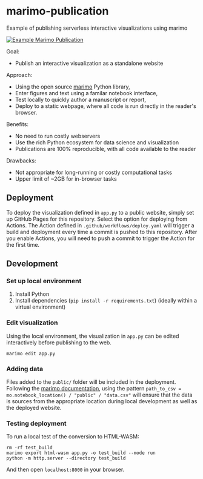 # marimo-publication
Example of publishing serverless interactive visualizations using marimo

[![Example Marimo Publication](https://github.com/fredhutch/marimo-publication/raw/main/assets/screenshot.gif)](https://fredhutch.github.io/marimo-publication/)

Goal:

- Publish an interactive visualization as a standalone website

Approach:

- Using the open source [marimo](https://marimo.io/) Python library,
- Enter figures and text using a familar notebook interface,
- Test locally to quickly author a manuscript or report,
- Deploy to a static webpage, where all code is run directly in the reader's browser.

Benefits:

- No need to run costly webservers
- Use the rich Python ecosystem for data science and visualization
- Publications are 100% reproducible, with all code available to the reader

Drawbacks:

- Not appropriate for long-running or costly computational tasks
- Upper limit of ~2GB for in-browser tasks

## Deployment

To deploy the visualization defined in `app.py` to a public website,
simply set up GitHub Pages for this repository.
Select the option for deploying from Actions.
The Action defined in `.github/workflows/deploy.yaml` will trigger
a build and deployment every time a commit is pushed to this repository.
After you enable Actions, you will need to push a commit to trigger the
Action for the first time.

## Development

### Set up local environment

1. Install Python
2. Install dependencies (`pip install -r requirements.txt`) (ideally within a virtual environment)

### Edit visualization

Using the local environment, the visualization in `app.py` can be edited
interactively before publishing to the web.

```
marimo edit app.py
```

### Adding data

Files added to the `public/` folder will be included in the deployment.
Following the [marimo documentation](https://docs.marimo.io/guides/wasm/#including-data),
using the pattern `path_to_csv = mo.notebook_location() / "public" / "data.csv"`
will ensure that the data is sources from the appropriate location during
local development as well as the deployed website.

### Testing deployment

To run a local test of the conversion to HTML-WASM:

```
rm -rf test_build
marimo export html-wasm app.py -o test_build --mode run
python -m http.server --directory test_build
```

And then open `localhost:8000` in your browser.
